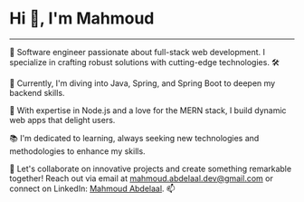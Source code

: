 <!DOCTYPE html>
<html lang="en">
<head>
    <meta charset="UTF-8">
    <meta name="viewport" content="width=device-width, initial-scale=1.0">
</head>
<body>
    <h1>Hi 👋, I'm Mahmoud </h1>
    <hr>
    <p>
        🚀  Software engineer passionate about full-stack web development. 
        I specialize in crafting robust solutions with cutting-edge technologies. 🛠️
    </p>
    <p>
        🌱 Currently, I'm diving into Java, Spring, and Spring Boot to deepen my backend skills.
    </p>
    <p>
        🚀 With expertise in Node.js and a love for the MERN stack, I build dynamic web apps that delight users.
    </p>
    <p>
        📚 I'm dedicated to learning, always seeking new technologies and methodologies to enhance my skills.
    </p>
    <p>
        🤝 Let's collaborate on innovative projects and create something remarkable together! 
        Reach out via email at <a href="mailto:mahmoud.abdelaal.dev@gmail.com">mahmoud.abdelaal.dev@gmail.com</a> 
        or connect on LinkedIn: <a href="https://www.linkedin.com/in/mahmoud-abdelaal-0b6736210/">Mahmoud Abdelaal</a>. 📫
    </p>
</body>
</html>
